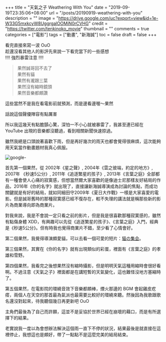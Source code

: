 +++
title = "天氣之子 Weathering With You"
date = "2019-09-19T23:35:06+08:00"
url = "/posts/20190919-weathering-with-you"
description = ""
image = "https://drive.google.com/uc?export=view&id=1e-W33G5mxkcyW8UggrgalOOMiN0rCVHG"
credit = "https://twitter.com/tenkinoko_movie"
thumbnail = ""
comments = true
categories = ["電影"]
tags = ["動畫", "新海誠"]
toc = false
draft = false
+++
<!-- https://drive.google.com/uc?export=view&id=1e-W33G5mxkcyW8UggrgalOOMiN0rCVHG -->

看完直接來寫一波 OuO  
趁還沒看其他人的影評先來說一下看完當下的一些感想  
!!!! 強烈暴雷注意 !!!!

<!--more-->

> 果然誠哥回不去了  
> 果然有貓  
> 果然有瀧跟三葉  
> 果然沒有縮時鏡頭  
> 果然音樂都頗讚

這些當然不是我在看電影前就預測，而是邊看邊喔～果然

話說這個聲優陣容有點厲害

所以我這幾天有點膽顫心驚，深怕一不小心就被暴雷了，我甚至連已經在 YouTube 出現的音樂都沒聽過，看到相關新聞快速掠過。

雖然我總是口頭說著喜歡下雨，但是再好幾次的雨天也都會覺得很麻煩，這次能夠用天氣當作動畫題材我真心佩服。

![google- ](https://drive.google.com/open?id=1e-W33G5mxkcyW8UggrgalOOMiN0rCVHG)

首先第一個果然，從 2002年《星之聲》, 2004年《雲之彼端，約定的地方》, 2007年 《秒速5公分》, 2011年《追逐繁星的孩子》, 2013年《言葉之庭》全部都有一種會使人心痛的寂寞感，但想當然爾大家喜歡的是像迪士尼那樣友好結局的作品，2016年《你的名字》就出現了，直接讓新海誠導演成為討論的焦點，而成功關鍵就是有好的結局，就如同細田守2009年《夏日大作戰》一樣是大家喜愛的電影。但是誠哥舊時的那種寂寞感已經不復存在，較不失理的講法就是稱那些新的影片為商業導向即為商業片。

對我來說，我是不會說一定只看之前的影片，但是我是很喜歡那種寂寞感的，雖然有點傷身體 XDD，有興趣可以先從《追逐繁星的孩子》、《言葉之庭》入門，經典是《秒速5公分》。但有時我也覺得商業片不錯，至少看了心情會好。

第二個果然，我覺得導演頗愛貓，可以去看一個可愛的短片：[猫の集会](https://www.youtube.com/watch?v=wafGAcUim5A)。

第三個果然，其實在《你的名字》就有出現類似的彩蛋，裡面有《言葉之庭》的孝雄和雪野。

第四個果然，我看完之後想果然沒有縮時攝影，但是明明天氣這種用縮時會很好看啊。不過注意《天氣之子》裡面都是在講短暫的天氣變化，這也難怪沒地方塞縮時了。

第五個果然，在電影院的環繞音效下音樂都頗棒，煙火那邊的 BGM 會起雞皮疙瘩，兩個人在天空的那首最為氣派也最需要比較好的環繞來聽。然後因為我歌跟歌名還沒對起來，待我聽個幾日再更新吧 OuO

主角們最後為了自己而許願，這並不是妥協於世界已經在崩壞的藉口，而是有所選擇下的結果。

老實說我一度以為會想辦法解決這個雨一直下不停的狀況，結果最後是就直接在這裡停止，我想這也是頗好，帶了一點點不是這麼完美的結局結束。
